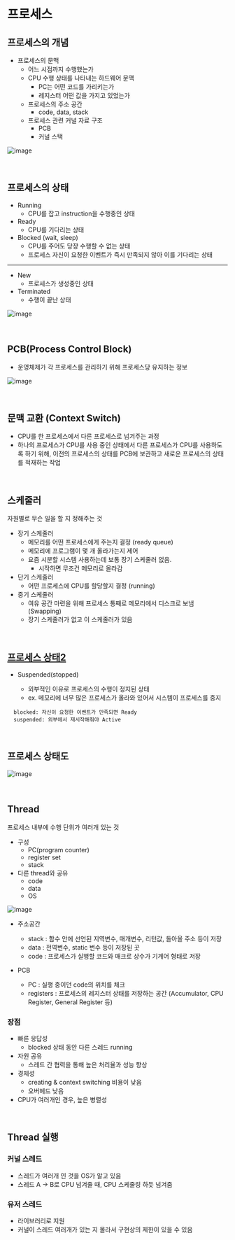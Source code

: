 # 프로세스

## 프로세스의 개념

- 프로세스의 문맥
  - 어느 시점까지 수행했는가
  - CPU 수행 상태를 나타내는 하드웨어 문맥
    - PC는 어떤 코드를 가리키는가
    - 레지스터 어떤 값을 가지고 있었는가
  - 프로세스의 주소 공간
    - code, data, stack
  - 프로세스 관련 커널 자료 구조
    - PCB
    - 커널 스택

![image](https://user-images.githubusercontent.com/36289638/126326483-1dd510d2-0db5-4dc7-bd4f-3e46b124227d.png)

<br>

## 프로세스의 상태

- Running
  - CPU를 잡고 instruction을 수행중인 상태
- Ready
  - CPU를 기다리는 상태
- Blocked (wait, sleep)
  - CPU를 주어도 당장 수행할 수 없는 상태
  - 프로세스 자신이 요청한 이벤트가 즉시 만족되지 않아 이를 기다리는 상태

---

- New
  - 프로세스가 생성중인 상태
- Terminated
  - 수행이 끝난 상태

![image](https://user-images.githubusercontent.com/36289638/126327306-fa33bca9-ea99-482b-bf67-c29c8a304059.png)

<br>

## PCB(Process Control Block)

- 운영체제가 각 프로세스를 관리하기 위해 프로세스당 유지하는 정보

![image](https://user-images.githubusercontent.com/36289638/126329662-8778e65b-d39b-4e2e-a254-71b0fd9307df.png)

<br>

## 문맥 교환 (Context Switch)

- CPU를 한 프로세스에서 다른 프로세스로 넘겨주는 과정
- 하나의 프로세스가 CPU를 사용 중인 상태에서 다른 프로세스가 CPU를 사용하도록 하기 위해, 이전의 프로세스의 상태를 PCB에 보관하고 새로운 프로세스의 상태를 적재하는 작업

<br>

## 스케줄러

자원별로 무슨 일을 할 지 정해주는 것

- 장기 스케줄러
  - 메모리를 어떤 프로세스에게 주는지 결정 (ready queue)
  - 메모리에 프로그램이 몇 개 올라가는지 제어
  - 요즘 시분할 시스템 사용하는데 보통 장기 스케줄러 없음.
    - 시작하면 무조건 메모리로 올라감
- 단기 스케줄러
  - 어떤 프로세스에 CPU를 할당할지 결정 (running)
- 중기 스케줄러
  - 여유 공간 마련을 위해 프로세스 통째로 메모리에서 디스크로 보냄 (Swapping)
  - 장기 스케줄러가 없고 이 스케줄러가 있음

<br>

## [프로세스 상태2](#프로세스의-상태)

- Suspended(stopped)

  - 외부적인 이유로 프로세스의 수행이 정지된 상태
  - ex. 메모리에 너무 많은 프로세스가 올라와 있어서 시스템이 프로세스를 중지

```
  blocked: 자신이 요청한 이벤트가 만족되면 Ready
  suspended: 외부에서 재시작해줘야 Active
```

<br>

## 프로세스 상태도

![image](https://user-images.githubusercontent.com/36289638/126503295-d63019f4-8829-4aca-90ea-be6390ebb4ae.png)

<br>

## Thread

프로세스 내부에 수행 단위가 여러개 있는 것

* 구성
  * PC(program counter)
  * register set
  * stack
* 다른 thread와 공유
  * code
  * data
  * OS

![image](https://user-images.githubusercontent.com/36289638/126785443-5b3c27e0-9fd7-45c9-8401-4405b539b891.png)

* 주소공간
  * stack : 함수 안에 선언된 지역변수, 매개변수, 리턴값, 돌아올 주소 등이 저장
  * data : 전역변수, static 변수 등이 저장된 곳
  * code : 프로세스가 실행할 코드와 매크로 상수가 기계어 형태로 저장

* PCB
  * PC : 실행 중이던 code의 위치를 체크
  * registers : 프로세스의 레지스터 상태를 저장하는 공간 (Accumulator, CPU Register, General Register 등)



### 장점

* 빠른 응답성 
  * blocked 상태 동안 다른 스레드 running
* 자원 공유
  * 스레드 간 협력을 통해 높은 처리율과 성능 향상
* 경제성
  * creating & context switching 비용이 낮음
  * 오버헤드 낮음
* CPU가 여러개인 경우, 높은 병렬성 



<br>



## Thread 실행

### 커널 스레드

* 스레드가 여러개 인 것을 OS가 알고 있음
* 스레드 A → B로 CPU 넘겨줄 때, CPU 스케줄링 하듯 넘겨줌

### 유저 스레드

* 라이브러리로 지원
* 커널이 스레드 여러개가 있는 지 몰라서 구현상의 제한이 있을 수 있음
